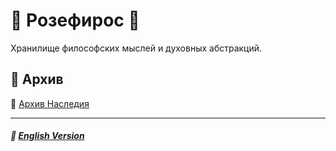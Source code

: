 # 🌹 Розефирос 🌹
<p align="justify">Хранилище философских мыслей и духовных абстракций.</p>

## 📁 Архив
📁 [Архив Наследия](legacy/index-old-2.md)

***

##### 🗽 [English Version](index.md)
